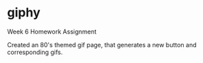 # giphy
Week 6 Homework Assignment

Created an 80's themed gif page, that generates a new button and corresponding gifs.

